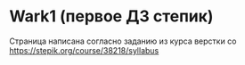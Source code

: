 # Wark1 (первое ДЗ степик)
Страница написана согласно заданию из курса верстки со https://stepik.org/course/38218/syllabus
